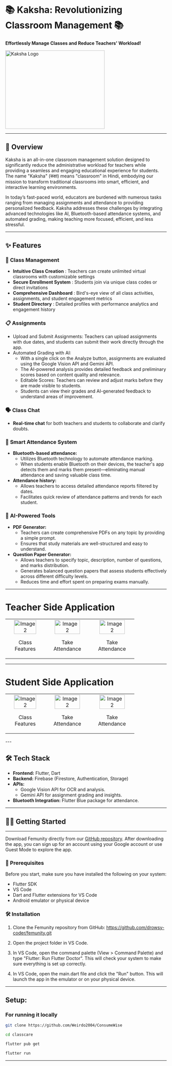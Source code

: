 # 📚 Kaksha: Revolutionizing Classroom Management 📚  
**Effortlessly Manage Classes and Reduce Teachers' Workload!**  

<div style="display: flex;">
  
  <img src="https://i.imgur.com/CZvbxMW.png" alt="Kaksha Logo" width="310" height="244">

</div>

---

## 🚀 **Overview**  
Kaksha is an all-in-one classroom management solution designed to significantly reduce the administrative workload for teachers while providing a seamless and engaging educational experience for students. The name "Kaksha" (कक्षा) means "classroom" in Hindi, embodying our mission to transform traditional classrooms into smart, efficient, and interactive learning environments.

In today’s fast-paced world, educators are burdened with numerous tasks ranging from managing assignments and attendance to providing personalized feedback. Kaksha addresses these challenges by integrating advanced technologies like AI, Bluetooth-based attendance systems, and automated grading, making teaching more focused, efficient, and less stressful.

---


## ✨ **Features**  

### 🏫 **Class Management**  
- **Intuitive Class Creation** : Teachers can create unlimited virtual classrooms with customizable settings
- **Secure Enrollment System** : Students join via unique class codes or direct invitations
- **Comprehensive Dashboard** : Bird's-eye view of all class activities, assignments, and student engagement metrics
- **Student Directory** : Detailed profiles with performance analytics and engagement history

### 📋 **Assignments**  
- Upload and Submit Assignments:
  Teachers can upload assignments with due dates, and students can submit their work directly through the app.
- Automated Grading with AI:
  - With a single click on the Analyze button, assignments are evaluated using the Google Vision API and Gemini API.
  - The AI-powered analysis provides detailed feedback and preliminary scores based on content quality and relevance.
  - Editable Scores: Teachers can review and adjust marks before they are made visible to students.
  - Students can view their grades and AI-generated feedback to understand areas of improvement.

### 🗣️ **Class Chat**  
- **Real-time chat** for both teachers and students to collaborate and clarify doubts.  

### 📅 **Smart Attendance System**  
- **Bluetooth-based attendance:**  
  - Utilizes Bluetooth technology to automate attendance marking.
  - When students enable Bluetooth on their devices, the teacher's app detects them and marks them present—eliminating manual attendance and saving valuable class time.
- **Attendance history:**  
  - Allows teachers to access detailed attendance reports filtered by dates.
  - Facilitates quick review of attendance patterns and trends for each student.

### 🤖 **AI-Powered Tools**  
- **PDF Generator:**  
  - Teachers can create comprehensive PDFs on any topic by providing a simple prompt.
  - Ensures that study materials are well-structured and easy to understand. 
- **Question Paper Generator:**  
  - Allows teachers to specify topic, description, number of questions, and marks distribution.
  - Generates balanced question papers that assess students effectively across different difficulty levels.
  - Reduces time and effort spent on preparing exams manually.

---
# Teacher Side Application
<table style="width: 80%;">
  <tr>
    <td style="text-align: center;">
      <img src="https://imgur.com/wjxaanc.gif" alt="Image 2" style="height:80%; width: 80%;">
      <p>Class Features</p>
    </td>
    <td style="text-align: center;">
      <img src="https://imgur.com/FIFg6Up.gif" alt="Image 2" style="height:80%; width: 80%;">
      <p>Take Attendance</p>
    </td>
    <td style="text-align: center;">
      <img src="https://imgur.com/FIFg6Up.gif" alt="Image 2" style="height:80%; width: 80%;">
      <p>Take Attendance</p>
    </td>
  </tr>
</table>

---

# Student Side Application
<table style="width: 80%;">
  <tr>
    <td style="text-align: center;">
      <img src="https://imgur.com/lGwd6xF.gif" alt="Image 2" style="height:80%; width: 80%;">
      <p>Class Features</p>
    </td>
    <td style="text-align: center;">
      <img src="https://imgur.com/FIFg6Up.gif" alt="Image 2" style="height:80%; width: 80%;">
      <p>Take Attendance</p>
    </td>
    <td style="text-align: center;">
      <img src="https://imgur.com/FIFg6Up.gif" alt="Image 2" style="height:80%; width: 80%;">
      <p>Take Attendance</p>
    </td>
  </tr>
</table>
---

## 🛠️ **Tech Stack**  
- **Frontend:** Flutter, Dart  
- **Backend:** Firebase (Firestore, Authentication, Storage)  
- **APIs:**  
  - Google Vision API for OCR and analysis.  
  - Gemini API for assignment grading and insights.  
- **Bluetooth Integration:** Flutter Blue package for attendance.  

---

## 🏃‍♀️ Getting Started

<hr>

Download Femunity directly from our [GitHub repository](https://github.com/drowsy-coder/femunity). After downloading the app, you can sign up for an account using your Google account or use Guest Mode to explore the app.

### 📝 Prerequisites

Before you start, make sure you have installed the following on your system:

- Flutter SDK
- VS Code
- Dart and Flutter extensions for VS Code
- Android emulator or physical device

### 🛠️ Installation

1. Clone the Femunity repository from GitHub: https://github.com/drowsy-coder/femunity.git

2. Open the project folder in VS Code.

3. In VS Code, open the command palette (View > Command Palette) and type "Flutter: Run Flutter Doctor". This will check your system to make sure everything is set up correctly.

4. In VS Code, open the main.dart file and click the "Run" button. This will launch the app in the emulator or on your physical device.

<hr>

## Setup:

### For running it locally

```bash
git clone https://github.com/Weirdo2004/ConsumeWise
```
```bash
cd classcare
```
```bash
flutter pub get
```
```bash
flutter run
```
<hr>


  
